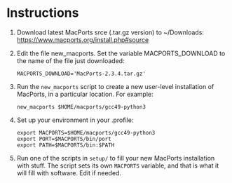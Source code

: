 # Instructions

1. Download latest MacPorts srce (.tar.gz version) to ~/Downloads: https://www.macports.org/install.php#source

2. Edit the file new_macports.  Set the variable MACPORTS_DOWNLOAD to the name of the file just downloaded:
    ```
    MACPORTS_DOWNLOAD='MacPorts-2.3.4.tar.gz'
    ```

3. Run the ```new_macports``` script to create a new user-level installation of MacPorts, in a particular location.  For example:
    ```
    new_macports $HOME/macports/gcc49-python3
    ```

4. Set up your environment in your .profile:
    ```
    export MACPORTS=$HOME/macports/gcc49-python3
    export PORT=$MACPORTS/bin/port
    export PATH=$MACPORTS/bin:$PATH
    ```

5. Run one of the scripts in ```setup/``` to fill your new MacPorts installation with stuff.  The script sets its own ```MACPORTS``` variable, and that is what it will fill with software.  Edit if needed.

